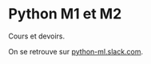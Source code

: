 # Python M1 et M2

Cours et devoirs.

On se retrouve sur [python-ml.slack.com](https://python-ml.slack.com).
